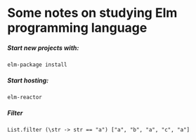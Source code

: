 # Some notes on studying Elm programming language

##### Start new projects with:
```
elm-package install
```

##### Start hosting:
```
elm-reactor
```

##### Filter
```
List.filter (\str -> str == "a") ["a", "b", "a", "c", "a"]
```
